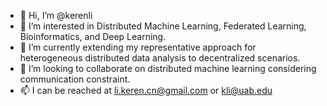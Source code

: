 - 👋 Hi, I’m @kerenli
- 👀 I’m interested in Distributed Machine Learning, Federated Learning, Bioinformatics, and Deep Learning.
- 🌱 I’m currently extending my representative approach for heterogeneous distributed data analysis to decentralized scenarios.
- 💞️ I’m looking to collaborate on distributed machine learning considering communication constraint.
- 📫 I can be reached at li.keren.cn@gmail.com or kli@uab.edu

